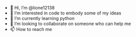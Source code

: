 - 👋 Hi, I’m @lione12138
- 👀 I’m interested in code to embody some of my ideas
- 🌱 I’m currently learning python
- 💞️ I’m looking to collaborate on someone who can help me
- 📫 How to reach me 

<!---
lione12138/lione12138 is a ✨ special ✨ repository because its `README.md` (this file) appears on your GitHub profile.
You can click the Preview link to take a look at your changes.
--->
